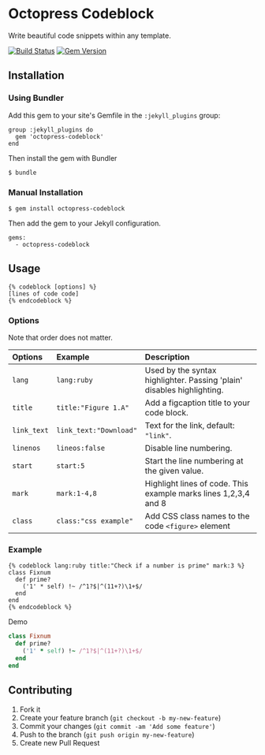 # Octopress Codeblock

Write beautiful code snippets within any template.

[![Build Status](https://travis-ci.org/octopress/codeblock.svg?branch=master)](https://travis-ci.org/octopress/codeblock)
[![Gem Version](https://badge.fury.io/rb/octopress-codeblock.svg)](http://badge.fury.io/rb/octopress-codeblock)

## Installation

### Using Bundler

Add this gem to your site's Gemfile in the `:jekyll_plugins` group:

    group :jekyll_plugins do
      gem 'octopress-codeblock'
    end

Then install the gem with Bundler

    $ bundle

### Manual Installation

    $ gem install octopress-codeblock

Then add the gem to your Jekyll configuration.

    gems:
      - octopress-codeblock

## Usage

    {% codeblock [options] %}
    [lines of code code]
    {% endcodeblock %}

### Options

Note that order does not matter.

| Options      | Example                | Description                                                           |
|:-------------|:-----------------------|:----------------------------------------------------------------------|
|`lang`        | `lang:ruby`                 | Used by the syntax highlighter. Passing 'plain' disables highlighting.|
|`title`       | `title:"Figure 1.A"`   | Add a figcaption title to your code block. |
|`link_text`   | `link_text:"Download"` | Text for the link, default: `"link"`. |
|`linenos`     | `lineos:false`         | Disable line numbering. |
|`start`       | `start:5`              | Start the line numbering at the given value. |
|`mark`        | `mark:1-4,8`           | Highlight lines of code. This example marks lines 1,2,3,4 and 8 |
|`class`       | `class:"css example"`  | Add CSS class names to the code `<figure>` element |


### Example

```
{% codeblock lang:ruby title:"Check if a number is prime" mark:3 %}
class Fixnum
  def prime?
    ('1' * self) !~ /^1?$|^(11+?)\1+$/
  end
end
{% endcodeblock %}
```

Demo

<!-- title:"Check if a number is prime" mark:3 -->
```ruby
class Fixnum
  def prime?
    ('1' * self) !~ /^1?$|^(11+?)\1+$/
  end
end
```

## Contributing

1. Fork it
2. Create your feature branch (`git checkout -b my-new-feature`)
3. Commit your changes (`git commit -am 'Add some feature'`)
4. Push to the branch (`git push origin my-new-feature`)
5. Create new Pull Request
